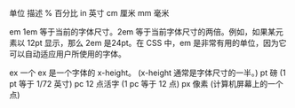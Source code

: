 单位	描述
%	百分比
in	英寸
cm	厘米
mm	毫米

em	1em 等于当前的字体尺寸。2em 等于当前字体尺寸的两倍。例如，如果某元素以 12pt 显示，那么 2em 是24pt。在 CSS 中，em 是非常有用的单位，因为它可以自动适应用户所使用的字体。

ex	一个 ex 是一个字体的 x-height。 (x-height 通常是字体尺寸的一半。)
pt	磅 (1 pt 等于 1/72 英寸)
pc	12 点活字 (1 pc 等于 12 点)
px	像素 (计算机屏幕上的一个点)
